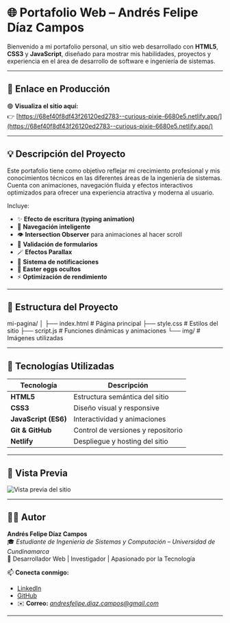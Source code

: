 # 🌐 Portafolio Web – Andrés Felipe Díaz Campos

Bienvenido a mi portafolio personal, un sitio web desarrollado con **HTML5**, **CSS3** y **JavaScript**, diseñado para mostrar mis habilidades, proyectos y experiencia en el área de desarrollo de software e ingeniería de sistemas.

---

## 🚀 Enlace en Producción

🟢 **Visualiza el sitio aquí:**  
👉 [https://68ef40f8df43f26120ed2783--curious-pixie-6680e5.netlify.app/](https://68ef40f8df43f26120ed2783--curious-pixie-6680e5.netlify.app/)

---

## 💡 Descripción del Proyecto

Este portafolio tiene como objetivo reflejar mi crecimiento profesional y mis conocimientos técnicos en las diferentes áreas de la ingeniería de sistemas.  
Cuenta con animaciones, navegación fluida y efectos interactivos optimizados para ofrecer una experiencia atractiva y moderna al usuario.

Incluye:
- ✨ **Efecto de escritura (typing animation)**
- 🎯 **Navegación inteligente**
- 👁️ **Intersection Observer** para animaciones al hacer scroll
- 🧩 **Validación de formularios**
- 🪄 **Efectos Parallax**
- 🔔 **Sistema de notificaciones**
- 🧠 **Easter eggs ocultos**
- ⚡ **Optimización de rendimiento**

---

## 🧱 Estructura del Proyecto

mi-pagina/
│
├── index.html # Página principal
├── style.css # Estilos del sitio
├── script.js # Funciones dinámicas y animaciones
└── img/ # Imágenes utilizadas

---

## 🧠 Tecnologías Utilizadas

| Tecnología | Descripción |
|-------------|-------------|
| **HTML5** | Estructura semántica del sitio |
| **CSS3** | Diseño visual y responsive |
| **JavaScript (ES6)** | Interactividad y animaciones |
| **Git & GitHub** | Control de versiones y repositorio |
| **Netlify** | Despliegue y hosting del sitio |

---

## 📸 Vista Previa

![Vista previa del sitio](img/imagen1.png)

---

## 👨‍💻 Autor

**Andrés Felipe Díaz Campos**  
🎓 *Estudiante de Ingeniería de Sistemas y Computación – Universidad de Cundinamarca*  
💼 Desarrollador Web | Investigador | Apasionado por la Tecnología  

📫 **Conecta conmigo:**
- [LinkedIn](https://www.linkedin.com/in/andres-felipe-diaz-campos-398245207/)
- [GitHub](https://github.com/pipediaz1234)
- ✉️ **Correo:** *andresfelipe.diaz.campos@gmail.com*

---

